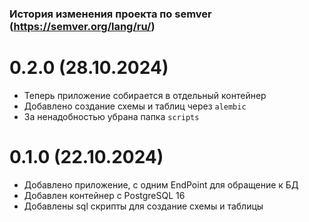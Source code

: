### История изменения проекта по semver (https://semver.org/lang/ru/)

# 0.2.0 (28.10.2024)
- Теперь приложение собирается в отдельный контейнер
- Добавлено создание схемы и таблиц через `alembic`
- За ненадобностью убрана папка `scripts`
# 0.1.0 (22.10.2024)
- Добавлено приложение, с одним EndPoint для обращение к БД
- Добавлен контейнер с PostgreSQL 16
- Добавлены sql скрипты для создание схемы и таблицы